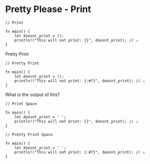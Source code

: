 # Pretty Please - Print

```
// Print

fn main() {
    let doesnt_print = ();
    println!("This will not print: {}", doesnt_print); // ⚠️
}
```

Pretty Print

```
// Pretty Print

fn main() {
    let doesnt_print = ();
    println!("This will not print: {:#?}", doesnt_print); // ⚠️
}
```

What is the output of this?

```
// Print Space

fn main() {
    let doesnt_print = ' ';
    println!("This will not print: {}", doesnt_print); // ⚠️
}

```

```
// Pretty Print Space

fn main() {
    let doesnt_print = ' ';
    println!("This will not print: {:#?}", doesnt_print); // ⚠️
}
```
